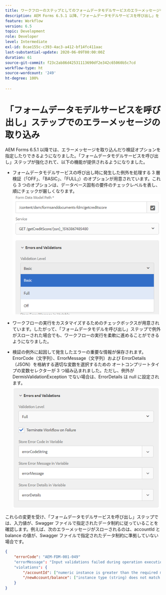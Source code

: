 ```yaml
---
title: ワークフローのステップとしてのフォームデータモデルサービスのエラーメッセージを取り込む方法
description: AEM Forms 6.5.1 以降、「フォームデータモデルサービスを呼び出し」を AEM ワークフローのステップとして使用する際に発生する、エラーメッセージを取り込めるようになりました。ワークフロー。
feature: Workflow
version: 6.5
topic: Development
role: Developer
level: Intermediate
exl-id: 8cae155c-c393-4ac3-a412-bf14fc411aac
last-substantial-update: 2020-06-09T00:00:00Z
duration: 61
source-git-commit: f23c2ab86d42531113690df2e342c65060b5c7cd
workflow-type: ht
source-wordcount: '249'
ht-degree: 100%

---
```


# 「フォームデータモデルサービスを呼び出し」ステップでのエラーメッセージの取り込み

AEM Forms 6.5.1 以降では、エラーメッセージを取り込んだり検証オプションを指定したりできるようになりました。「フォームデータモデルサービスを呼び出し」ステップが強化されて、以下の機能が提供されるようになりました。

* フォームデータモデルサービスの呼び出し時に発生した例外を処理する 3 層検証（「OFF」、「BASIC」、「FULL」）のオプションが用意されています。これら 3 つのオプションは、データベース固有の要件のチェックレベルを表し、順にチェックが厳しくなります。
  ![validation-levels](assets/validation-level.PNG)

* ワークフローの実行をカスタマイズするためのチェックボックスが用意されています。したがって、「フォームデータモデルを呼び出し」ステップで例外がスローされた場合でも、ワークフローの実行を柔軟に進めることができるようになりました。

* 検証の例外に起因して発生したエラーの重要な情報が保存されます。ErrorCode（文字列）、ErrorMessage（文字列）および ErrorDetails（JSON）を格納する適切な変数を選択するための オートコンプリートタイプの変数セレクターが 3 つ組み込まれました。ただし、例外が DermisValidationException でない場合は、ErrorDetails は null に設定されます。
  ![エラーメッセージの取り込み](assets/fdm-error-details.PNG)

これらの変更を受け、「フォームデータモデルサービスを呼び出し」ステップでは、入力値が、Swagger ファイルで指定されたデータ制約に従っていることを確認します。例えば、次のエラーメッセージがスローされるのは、accountId と balance の値が、Swagger ファイルで指定されたデータ制約に準拠していない場合です。

```json
{
    "errorCode": "AEM-FDM-001-049"
    "errorMessage": "Input validations failed during operation execution"
    "violations": {
        "/accountId": ["numeric instance is greater than the required maximum (maximum: 20, found: 97)"],
        "/newAccount/balance": ["instance type (string) does not match any allowed primitive type (allowed: [\"integer\",\"number\"])"]
    }   
}
```
